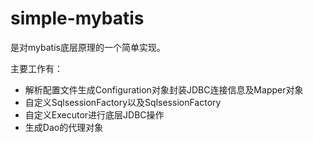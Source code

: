 # simple-mybatis

是对mybatis底层原理的一个简单实现。

主要工作有：

* 解析配置文件生成Configuration对象封装JDBC连接信息及Mapper对象
* 自定义SqlsessionFactory以及SqlsessionFactory
* 自定义Executor进行底层JDBC操作
* 生成Dao的代理对象